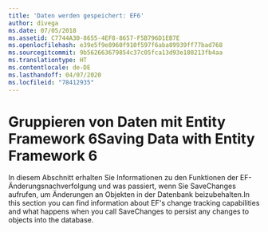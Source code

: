 ```yaml
---
title: 'Daten werden gespeichert: EF6'
author: divega
ms.date: 07/05/2018
ms.assetid: C7744A30-8655-4EF8-8657-F5B796D1EB7E
ms.openlocfilehash: e39e5f9e8960f910f597f6aba89939ff77bad768
ms.sourcegitcommit: 9b562663679854c37c05fca13d93e180213fb4aa
ms.translationtype: HT
ms.contentlocale: de-DE
ms.lasthandoff: 04/07/2020
ms.locfileid: "78412935"
---
```

# <a name="saving-data-with-entity-framework-6"></a><span data-ttu-id="16991-102">Gruppieren von Daten mit Entity Framework 6</span><span class="sxs-lookup"><span data-stu-id="16991-102">Saving Data with Entity Framework 6</span></span>

<span data-ttu-id="16991-103">In diesem Abschnitt erhalten Sie Informationen zu den Funktionen der EF-Änderungsnachverfolgung und was passiert, wenn Sie SaveChanges aufrufen, um Änderungen an Objekten in der Datenbank beizubehalten.</span><span class="sxs-lookup"><span data-stu-id="16991-103">In this section you can find information about EF's change tracking capabilities and what happens when you call SaveChanges to persist any changes to objects into the database.</span></span>
